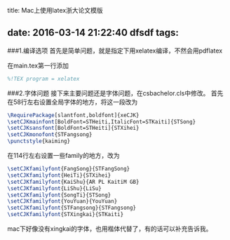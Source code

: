 title: Mac上使用latex浙大论文模版

date: 2016-03-14 21:22:40
dfsdf
tags:
---

###1.编译选项 
首先是简单问题，就是指定下用xelatex编译，不然会用pdflatex

在main.tex第一行添加

```latex
%!TEX program = xelatex
```

###2.字体问题
接下来主要问题还是字体问题，在csbachelor.cls中修改。
首先在58行左右设置全局字体的地方，将这一段改为

```latex
\RequirePackage[slantfont,boldfont]{xeCJK}
\setCJKmainfont[BoldFont=STHeiti,ItalicFont=STKaiti]{STSong}
\setCJKsansfont[BoldFont=STHeiti]{STXihei}
\setCJKmonofont{STFangsong}
\punctstyle{kaiming}
```

在114行左右设置一些family的地方，改为

```latex
\setCJKfamilyfont{FangSong}{STFangSong}
\setCJKfamilyfont{HeiTi}{STXihei}
\setCJKfamilyfont{KaiShu}{AR PL KaitiM GB}
\setCJKfamilyfont{LiShu}{LiSu}
\setCJKfamilyfont{SongTi}{STSong}
\setCJKfamilyfont{YouYuan}{YouYuan}
\setCJKfamilyfont{STFangsong}{STFangsong}
\setCJKfamilyfont{STXingkai}{STKaiti}
```
mac下好像没有xingkai的字体，也用楷体代替了，有的话可以补充告诉我。

 
